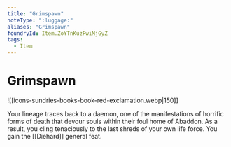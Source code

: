 ```yaml
---
title: "Grimspawn"
noteType: ":luggage:"
aliases: "Grimspawn"
foundryId: Item.ZoYTnKuzFwiMjGyZ
tags:
  - Item
---
```


# Grimspawn
![[icons-sundries-books-book-red-exclamation.webp|150]]

Your lineage traces back to a daemon, one of the manifestations of horrific forms of death that devour souls within their foul home of Abaddon. As a result, you cling tenaciously to the last shreds of your own life force. You gain the [[Diehard]] general feat.
